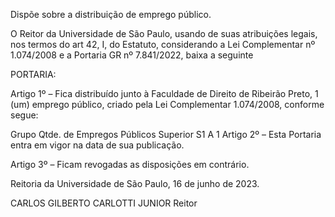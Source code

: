 Dispõe sobre a distribuição de emprego público.

O Reitor da Universidade de São Paulo, usando de suas atribuições legais, nos termos do art 42, I, do Estatuto, considerando a Lei Complementar nº 1.074/2008 e a Portaria GR nº 7.841/2022, baixa a seguinte

PORTARIA:

Artigo 1º – Fica distribuído junto à Faculdade de Direito de Ribeirão Preto, 1 (um) emprego público, criado pela Lei Complementar 1.074/2008, conforme segue:

Grupo	Qtde. de Empregos Públicos
Superior S1 A	1
Artigo 2º – Esta Portaria entra em vigor na data de sua publicação.

Artigo 3º – Ficam revogadas as disposições em contrário.

Reitoria da Universidade de São Paulo, 16 de junho de 2023.

CARLOS GILBERTO CARLOTTI JUNIOR
Reitor